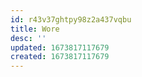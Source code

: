 ```yaml
---
id: r43v37ghtpy98z2a437vqbu
title: Wore
desc: ''
updated: 1673817117679
created: 1673817117679
---
```

